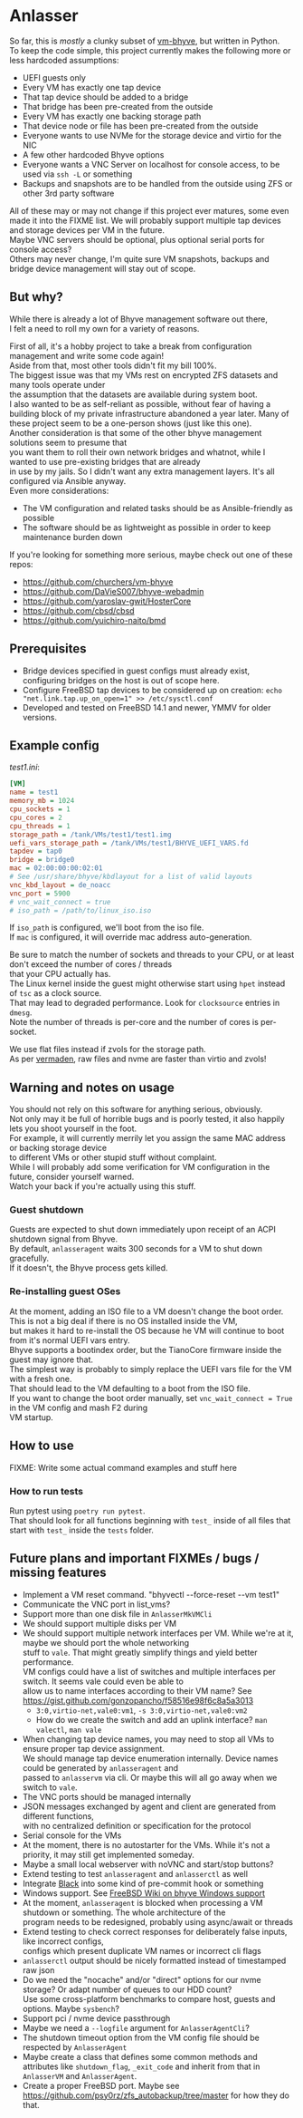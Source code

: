 Anlasser
===

So far, this is _mostly_ a clunky subset of [vm-bhyve](https://github.com/churchers/vm-bhyve), but written in Python.  
To keep the code simple, this project currently makes the following more or less hardcoded assumptions:
- UEFI guests only
- Every VM has exactly one tap device
- That tap device should be added to a bridge
- That bridge has been pre-created from the outside
- Every VM has exactly one backing storage path
- That device node or file has been pre-created from the outside
- Everyone wants to use NVMe for the storage device and virtio for the NIC
- A few other hardcoded Bhyve options
- Everyone wants a VNC Server on localhost for console access, to be used via `ssh -L` or something
- Backups and snapshots are to be handled from the outside using ZFS or other 3rd party software

All of these may or may not change if this project ever matures, some even made it into the FIXME list.
We will probably support multiple tap devices and storage devices per VM in the future.  
Maybe VNC servers should be optional, plus optional serial ports for console access?  
Others may never change, I'm quite sure VM snapshots, backups and bridge device management will stay out of scope.  

## But why?
While there is already a lot of Bhyve management software out there,  
I felt a need to roll my own for a variety of reasons.  
  
First of all, it's a hobby project to take a break from configuration management and write some code again!  
Aside from that, most other tools didn't fit my bill 100%.  
The biggest issue was that my VMs rest on encrypted ZFS datasets and many tools operate under  
the assumption that the datasets are available during system boot.  
I also wanted to be as self-reliant as possible, without fear of having a building block of my private infrastructure
abandoned a year later. Many of these project seem to be a one-person shows (just like this one).  
Another consideration is that some of the other bhyve management solutions seem to presume that  
you want them to roll their own network bridges and whatnot, while I wanted to use pre-existing bridges that are already  
in use by my jails. So I didn't want any extra management layers. It's all configured via Ansible anyway.  
Even more considerations:
- The VM configuration and related tasks should be as Ansible-friendly as possible
- The software should be as lightweight as possible in order to keep maintenance burden down 

If you're looking for something more serious, maybe check out one of these repos:
- https://github.com/churchers/vm-bhyve
- https://github.com/DaVieS007/bhyve-webadmin
- https://github.com/yaroslav-gwit/HosterCore
- https://github.com/cbsd/cbsd
- https://github.com/yuichiro-naito/bmd

## Prerequisites
- Bridge devices specified in guest configs must already exist, configuring bridges on the host is out of scope here.
- Configure FreeBSD tap devices to be considered up on creation: `echo "net.link.tap.up_on_open=1" >> /etc/sysctl.conf`
- Developed and tested on FreeBSD 14.1 and newer, YMMV for older versions.

## Example config
_test1.ini_:
```ini
[VM]
name = test1
memory_mb = 1024
cpu_sockets = 1
cpu_cores = 2
cpu_threads = 1
storage_path = /tank/VMs/test1/test1.img
uefi_vars_storage_path = /tank/VMs/test1/BHYVE_UEFI_VARS.fd
tapdev = tap0
bridge = bridge0
mac = 02:00:00:00:02:01
# See /usr/share/bhyve/kbdlayout for a list of valid layouts
vnc_kbd_layout = de_noacc
vnc_port = 5900
# vnc_wait_connect = true
# iso_path = /path/to/linux_iso.iso
```

If `iso_path` is configured, we'll boot from the iso file.  
If `mac` is configured, it will override mac address auto-generation.

Be sure to match the number of sockets and threads to your CPU, or at least don't exceed the number of cores / threads  
that your CPU actually has.  
The Linux kernel inside the guest might otherwise start using `hpet` instead of `tsc` as a clock source.  
That may lead to degraded performance. Look for `clocksource` entries in `dmesg`.  
Note the number of threads is per-core and the number of cores is per-socket.  
  
We use flat files instead if zvols for the storage path.  
As per [vermaden](https://vermaden.wordpress.com/2023/08/18/freebsd-bhyve-virtualization/), raw files and nvme are faster than virtio and zvols!  

## Warning and notes on usage
You should not rely on this software for anything serious, obviously.  
Not only may it be full of horrible bugs and is poorly tested, it also happily lets you shoot yourself in the foot.  
For example, it will currently merrily let you assign the same MAC address or backing storage device  
to different VMs or other stupid stuff without complaint.  
While I will probably add some verification for VM configuration in the future, consider yourself warned.  
Watch your back if you're actually using this stuff.  

### Guest shutdown
Guests are expected to shut down immediately upon receipt of an ACPI shutdown signal from Bhyve.  
By default, `anlasseragent` waits 300 seconds for a VM to shut down gracefully.  
If it doesn't, the Bhyve process gets killed.

### Re-installing guest OSes
At the moment, adding an ISO file to a VM doesn't change the boot order.  
This is not a big deal if there is no OS installed inside the VM,  
but makes it hard to re-install the OS because he VM will continue to boot from it's normal UEFI vars entry.  
Bhyve supports a bootindex order, but the TianoCore firmware inside the guest may ignore that.  
The simplest way is probably to simply replace the UEFI vars file for the VM with a fresh one.  
That should lead to the VM defaulting to a boot from the ISO file.  
If you want to change the boot order manually, set `vnc_wait_connect = True` in the VM config and mash F2 during  
VM startup.

## How to use
FIXME: Write some actual command examples and stuff here

### How to run tests
Run pytest using `poetry run pytest`.  
That should look for all functions beginning with `test_` inside of all files that  
start with `test_` inside the `tests` folder.

## Future plans and important FIXMEs / bugs / missing features
- Implement a VM reset command. "bhyvectl --force-reset --vm test1"
- Communicate the VNC port in list_vms?
- Support more than one disk file in `AnlasserMkVMCli`
- We should support multiple disks per VM
- We should support multiple network interfaces per VM. While we're at it, maybe we should port the whole networking  
  stuff to `vale`. That might greatly simplify things and yield better performance.  
  VM configs could have a list of switches and multiple interfaces per switch. It seems vale could even be able to  
  allow us to name interfaces according to their VM name? See https://gist.github.com/gonzopancho/f58516e98f6c8a5a3013
  - `3:0,virtio-net,vale0:vm1`, `-s 3:0,virtio-net,vale0:vm2`
  - How do we create the switch and add an uplink interface? `man valectl`, `man vale`
- When changing tap device names, you may need to stop all VMs to ensure proper tap device assignment.  
  We should manage tap device enumeration internally. Device names could be generated by `anlasseragent` and  
  passed to `anlasservm` via cli. Or maybe this will all go away when we switch to `vale`.
- The VNC ports should be managed internally
- JSON messages exchanged by agent and client are generated from different functions,  
  with no centralized definition or specification for the protocol
- Serial console for the VMs
- At the moment, there is no autostarter for the VMs. While it's not a priority, it may still get implemented someday.
- Maybe a small local webserver with noVNC and start/stop buttons?
- Extend testing to test `anlasseragent` and `anlasserctl` as well
- Integrate [Black](https://black.readthedocs.io/en/stable/index.html) into some kind of pre-commit hook or something
- Windows support. See [FreeBSD Wiki on bhyve Windows support](https://wiki.freebsd.org/bhyve/Windows)
- At the moment, `anlasseragent` is blocked when processing a VM shutdown or something. The whole architecture of the  
  program needs to be redesigned, probably using async/await or threads
- Extend testing to check correct responses for deliberately false inputs, like incorrect configs,  
  configs which present duplicate VM names or incorrect cli flags
- `anlasserctl` output should be nicely formatted instead of timestamped raw json
- Do we need the "nocache" and/or "direct" options for our nvme storage? Or adapt number of queues to our HDD count?  
  Use some cross-platform benchmarks to compare host, guests and options. Maybe `sysbench`?
- Support pci / nvme device passthrough
- Maybe we need a `--logfile` argument for `AnlasserAgentCli`?
- The shutdown timeout option from the VM config file should be respected by `AnlasserAgent`
- Maybe create a class that defines some common methods and attributes like `shutdown_flag`, `_exit_code` and inherit
  from that in `AnlasserVM` and `AnlasserAgent`.
- Create a proper FreeBSD port. Maybe see https://github.com/psy0rz/zfs_autobackup/tree/master for how they do that.
